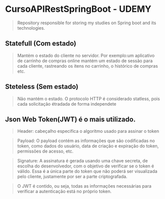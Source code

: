 # CursoAPIRestSpringBoot - UDEMY
> Repository responsible for storing my studies on Spring boot and its technologies.


## Statefull (Com estado)
> Mantém o estado do cliente no servidor. Por exemplo:um aplicativo de carrinho de compras online mantém um estado de sessão para cada cliente, rastreando os itens no carrinho, o histórico de compras etc.

## Steteless (Sem estado)
> Não mantém o estado. O protocolo HTTP é considerado statless, pois cada solicitação étradada de forma independete

## Json Web Token(JWT) é o mais utilizado.
> Header: cabeçalho especifica o algoritmo usado para assinar o token

> Payload: O payload contém as informações que são codificadas no token, como dados do usuário, data de criação e expiração do token, permissões de acesso, etc.

> Signature: A assinatura é gerada usando uma chave secreta, de escolha do desenvolvedor, com o objetivo de verificar se o token é válido. Essa é a única parte do token que não poderá ser visualizada pelo cliente, justamente por ser a parte criptografada.

> O JWT é contido, ou seja, todas as informações necessárias para verificar a autenticação está no próprio token.

